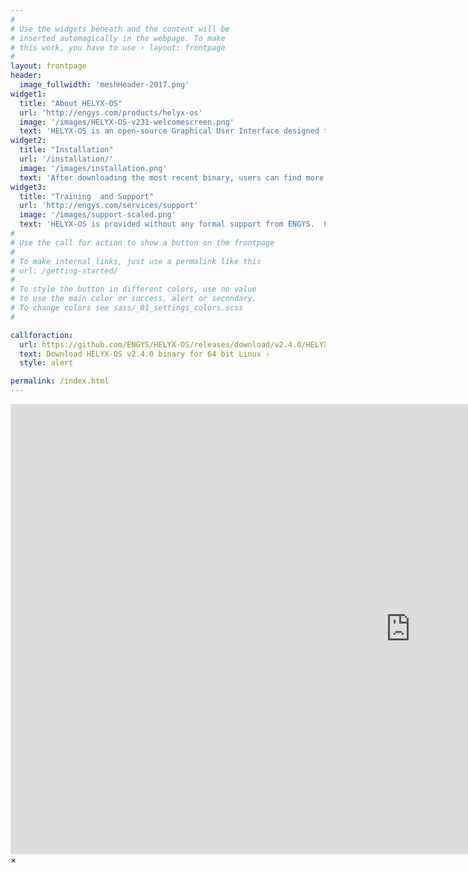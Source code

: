 ```yaml
---
#
# Use the widgets beneath and the content will be
# inserted automagically in the webpage. To make
# this work, you have to use › layout: frontpage
#
layout: frontpage
header:
  image_fullwidth: 'meshHeader-2017.png'
widget1:
  title: "About HELYX-OS"
  url: 'http://engys.com/products/helyx-os'
  image: '/images/HELYX-OS-v231-welcomescreen.png'
  text: 'HELYX-OS is an open-source Graphical User Interface designed to work natively with OpenFOAM v4.1 and OpenFOAM v1606+. The GUI is developed by ENGYS using Java+VTK and delivered to the public under the GNU General Public License.'
widget2:
  title: "Installation"
  url: '/installation/'
  image: '/images/installation.png'
  text: 'After downloading the most recent binary, users can find more information about how to install HELYX-OS on their system to get up and running quickly.                                                                                 '
widget3:
  title: "Training  and Support"
  url: 'http://engys.com/services/support'
  image: '/images/support-scaled.png'
  text: 'HELYX-OS is provided without any formal support from ENGYS.  For additional paid support and training with HELYX-OS and/or all other ENGYS products, please visit our website.                                                            '
#
# Use the call for action to show a button on the frontpage
#
# To make internal links, just use a permalink like this
# url: /getting-started/
#
# To style the button in different colors, use no value
# to use the main color or success, alert or secondary.
# To change colors see sass/_01_settings_colors.scss
#

callforaction:
  url: https://github.com/ENGYS/HELYX-OS/releases/download/v2.4.0/HELYX-OS-2.4.0-linux-x86_64.bin
  text: Download HELYX-OS v2.4.0 binary for 64 bit Linux ›
  style: alert

permalink: /index.html
---
```

<div id="videoModal" class="reveal-modal large" data-reveal="">
  <div class="flex-video widescreen vimeo" style="display: block;">
    <iframe width="1280" height="720" src="https://www.youtube.com/embed/3b5zCFSmVvU" frameborder="0" allowfullscreen></iframe>
  </div>
  <a class="close-reveal-modal">&#215;</a>
</div>
